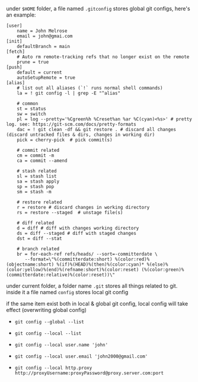under `$HOME` folder, a file named `.gitconfig` stores global git configs, here's an example:

```git
[user]
	name = John Melrose
	email = john@gmai.com
[init]
	defaultBranch = main
[fetch]
	# Auto rm remote-tracking refs that no longer exist on the remote
	prune = true
[push]
	default = current
	autoSetupRemote = true
[alias]
	# list out all aliases (`!` runs normal shell commands)
	la = ! git config -l | grep -E "^alias"

	# common
	st = status
  	sw = switch
	pl = log --pretty='%Cgreen%h %Creset%an %ar %C(cyan)<%s>' # pretty log. see: https://git-scm.com/docs/pretty-formats
	dac = ! git clean -df && git restore . # discard all changes (discard untracked files & dirs, changes in working dir)
	pick = cherry-pick  # pick commit(s)

	# commit related
	cm = commit -m
	ca = commit --amend

	# stash related
	sl = stash list
	sa = stash apply
	sp = stash pop
	sm = stash -m

	# restore related
	r = restore # discard changes in working directory
	rs = restore --staged  # unstage file(s)

	# diff related
	d = diff # diff with changes working directory
	ds = diff --staged # diff with staged changes 
	dst = diff --stat

	# branch related
	br = for-each-ref refs/heads/ --sort=-committerdate \
       --format=\"%(committerdate:short) %(color:red)%(objectname:short) %(if)%(HEAD)%(then)%(color:cyan)* %(else)%(color:yellow)%(end)%(refname:short)%(color:reset) (%(color:green)%(committerdate:relative)%(color:reset))\"
```

under current folder, a folder name `.git` stores all things related to git. inside it a file named `config` stores local git config

if the same item exist both in local & global git config, local config will take effect (overwriting global config)

- `git config --global --list`

- `git config --local --list`

- `git config --local user.name 'john'`

- `git config --local user.email 'john2000@gmail.com'`

- `git config --local http.proxy http://proxyUsername:proxyPassword@proxy.server.com:port`
